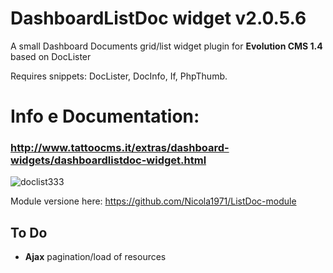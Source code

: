 # DashboardListDoc widget v2.0.5.6

A small Dashboard Documents grid/list widget plugin for **Evolution CMS 1.4** based on DocLister

Requires snippets: DocLister, DocInfo, If, PhpThumb.

# Info e Documentation: 
### http://www.tattoocms.it/extras/dashboard-widgets/dashboardlistdoc-widget.html

![doclist333](https://user-images.githubusercontent.com/7342798/33715917-865d2b64-db54-11e7-9eba-89f12b368be5.png)

Module versione here: https://github.com/Nicola1971/ListDoc-module

## To Do
- **Ajax** pagination/load of resources
